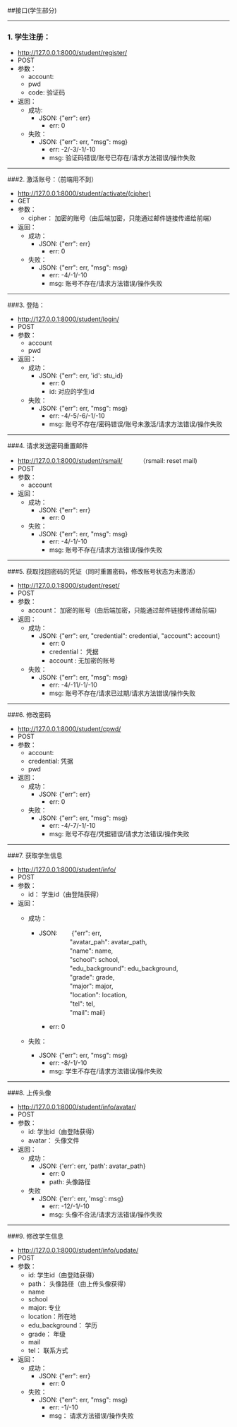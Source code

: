 ##接口(学生部分)

***
### 1. 学生注册：  
* http://127.0.0.1:8000/student/register/  
* POST  
* 参数：
    * account: 
    * pwd
    * code: 验证码
* 返回：  
    * 成功:
        * JSON: {"err": err} 
            * err: 0  
    * 失败：
        * JSON: {"err": err, "msg": msg}
            * err: -2/-3/-1/-10
            * msg: 验证码错误/账号已存在/请求方法错误/操作失败

***

###2. 激活账号：（前端用不到）
* http://127.0.0.1:8000/student/activate/(cipher)
* GET
* 参数：
    * cipher： 加密的账号（由后端加密，只能通过邮件链接传递给前端）
* 返回：
    * 成功：
        * JSON: {"err": err}
            * err: 0
    * 失败：
        * JSON: {"err": err, "msg": msg}
            * err: -4/-1/-10
            * msg: 账号不存在/请求方法错误/操作失败

***

###3. 登陆：
* http://127.0.0.1:8000/student/login/
* POST
* 参数：
    * account
    * pwd
* 返回：
    * 成功：
        * JSON: {"err": err, 'id': stu_id}
            * err: 0
            * id: 对应的学生id
    * 失败：
        * JSON: {"err": err, "msg": msg}
            * err: -4/-5/-6/-1/-10
            * msg: 账号不存在/密码错误/账号未激活/请求方法错误/操作失败

***

###4. 请求发送密码重置邮件
* http://127.0.0.1:8000/student/rsmail/ 　　　（rsmail: reset mail)
* POST
* 参数：
    * account
* 返回：
    * 成功：
        * JSON: {"err": err}
            * err: 0
    * 失败：
        * JSON: {"err": err, "msg": msg}
            * err: -4/-1/-10
            * msg: 账号不存在/请求方法错误/操作失败

***

###5. 获取找回密码的凭证（同时重置密码，修改账号状态为未激活）
* http://127.0.0.1:8000/student/reset/
* POST
* 参数：
    * account： 加密的账号（由后端加密，只能通过邮件链接传递给前端）
* 返回：
    * 成功：
        * JSON: {"err": err, "credential": credential, "account": account}
            * err: 0
            * credential： 凭据
            * account : 无加密的账号
    * 失败：
        * JSON: {"err": err, "msg": msg}
            * err: -4/-11/-1/-10
            * msg: 账号不存在/请求已过期/请求方法错误/操作失败

***

###6. 修改密码
* http://127.0.0.1:8000/student/cpwd/
* POST
* 参数：
    * account:
    * credential: 凭据
    * pwd
* 返回：
    * 成功：
        * JSON: {"err": err}
            * err: 0
    * 失败：
        * JSON: {"err": err, "msg": msg}
            * err: -4/-7/-1/-10
            * msg: 账号不存在/凭据错误/请求方法错误/操作失败

***

###7. 获取学生信息
* http://127.0.0.1:8000/student/info/
* POST
* 参数：
    * id： 学生id（由登陆获得）
* 返回：
    * 成功：
        * JSON: 　　{"err": err,   
            　　　　　"avatar_pah": avatar_path,   
            　　　　　"name": name,   
            　　　　　"school": school,  
            　　　　　"edu_background": edu_background,  
            　　　　　"grade": grade,  
            　　　　　"major": major,  
            　　　　　"location": location,  
            　　　　　"tel": tel,  
            　　　　　"mail": mail}  

            * err: 0
            
    * 失败：
        * JSON: {"err": err, "msg": msg}
            * err: -8/-1/-10
            * msg: 学生不存在/请求方法错误/操作失败

***

###8. 上传头像
* http://127.0.0.1:8000/student/info/avatar/
* POST
* 参数：
    * id: 学生id（由登陆获得）
    * avatar： 头像文件
* 返回：
    * 成功：
        * JSON: {'err': err, 'path': avatar_path}
            * err: 0
            * path: 头像路径
    * 失败
        * JSON: {'err': err, 'msg': msg}
            * err: -12/-1/-10
            * msg: 头像不合法/请求方法错误/操作失败

***

###9. 修改学生信息
* http://127.0.0.1:8000/student/info/update/
* POST
* 参数： 
    * id: 学生id（由登陆获得）
    * path： 头像路径（由上传头像获得） 
    * name 
    * school  
    * major: 专业  
    * location：所在地  
    * edu_background： 学历 
    * grade： 年级 
    * mail 
    * tel： 联系方式
* 返回： 
    * 成功：
        * JSON: {"err": err}
            * err: 0
    * 失败：
        * JSON: {"err": err, "msg": msg}
            * err: -1/-10
            * msg： 请求方法错误/操作失败

